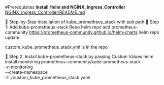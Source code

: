 #Prerequisites
**Install Helm and NGINX_Ingress_Controller**  
[NGINX_Ingress_Controller/README.md](https://github.com/system-sudo/procedures/blob/main/NGINX_Ingress_Controller/README.md)  

🧭 Step-by-Step Installation of kube_prometheus_stack with sub path
🧰 Step 1: Add kube-prometheus-stack Repo
helm repo add prometheus-community https://prometheus-community.github.io/helm-charts
helm repo update

custom_kube_prometheus_stack.yml is in the repo

🧰 Step 2: Install kube-prometheus-stack by passing Custom Values
helm install monitoring prometheus-community/kube-prometheus-stack \
  -n monitoring \
  --create-namespace \
  -f ./custom_kube_prometheus_stack.yaml

